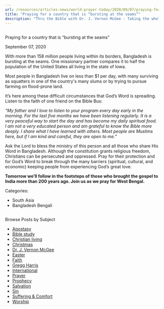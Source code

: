 ```yaml
---
url: /resources/articles-news/world-prayer-today/2020/09/07/praying-for-a-country-that-is-bursting-at-the-seams
title: "Praying for a country that is “bursting at the seams”"
description: "Thru the Bible with Dr. J. Vernon McGee - Taking the whole Word to the whole world"
---
```







## 
 Praying for a country that is “bursting at the seams”


September 07, 2020
![]()




With more than 158 million people living within its borders, Bangladesh is bursting at the seams. One missionary partner compares it to half the population of the United States all living in the state of Iowa.  

Most people in Bangladesh live on less than $1 per day, with many surviving as squatters in one of the country's many slums or by trying to pursue farming on flood-prone land.

It’s here among these difficult circumstances that God’s Word is spreading. Listen to the faith of one friend on the Bible Bus:

*“My father and I love to listen to your program every day early in the morning. For the last five months we have been listening regularly. It is a very peaceful way to start the day and has become my daily spiritual food. I am not a very educated person and am grateful to know the Bible more deeply. I share what I have learned with others. Most people are Muslims here, but if I am kind and careful, they are open to me.”* 

 Ask the Lord to bless the ministry of this person and all those who share His Word in Bangladesh. Although the constitution grants religious freedom, Christians can be persecuted and oppressed. Pray for their protection and for God’s Word to break through the many barriers (spiritual, cultural, and economic) keeping people from experiencing God’s great love.  

 **Tomorrow we’ll follow in the footsteps of those who brought the gospel to India more than 200 years ago. Join us as we pray for West Bengal.**



Categories: 


* South Asia
* Bangladesh Bengali









## 
 Browse Posts by Subject


* [Apostasy](/resources/articles-news/-in-tags/tags/Apostasy)
* [Bible study](/resources/articles-news/-in-tags/tags/Bible-study)
* [Christian living](/resources/articles-news/-in-tags/tags/Christian-living)
* [Christmas](/resources/articles-news/-in-tags/tags/Christmas)
* [Dr. J. Vernon McGee](/resources/articles-news/-in-tags/tags/Dr-J-Vernon-McGee)
* [Easter](/resources/articles-news/-in-tags/tags/easter)
* [Faith](/resources/articles-news/-in-tags/tags/Faith)
* [Gregg Harris](/resources/articles-news/-in-tags/tags/Gregg-Harris)
* [International](/resources/articles-news/-in-tags/tags/International)
* [Prayer](/resources/articles-news/-in-tags/tags/prayer)
* [Prophecy](/resources/articles-news/-in-tags/tags/Prophecy)
* [Salvation](/resources/articles-news/-in-tags/tags/Salvation)
* [Sin](/resources/articles-news/-in-tags/tags/sin)
* [Suffering & Comfort](/resources/articles-news/-in-tags/tags/Suffering-Comfort)
* [Worship](/resources/articles-news/-in-tags/tags/worship)






